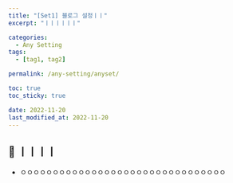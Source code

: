 ```yaml
---
title: "[Set1] 블로그 설정ㅣㅣ"
excerpt: "ㅣㅣㅣㅣㅣㅣ"

categories:
  - Any Setting
tags:
  - [tag1, tag2]

permalink: /any-setting/anyset/

toc: true
toc_sticky: true

date: 2022-11-20
last_modified_at: 2022-11-20
---
```


## 🦥 ㅣㅣㅣㅣ
- ㅇㅇㅇㅇㅇㅇㅇㅇㅇㅇㅇㅇㅇㅇㅇㅇㅇㅇㅇㅇㅇㅇㅇㅇㅇㅇㅇㅇㅇㅇㅇㅇ


